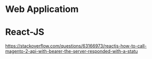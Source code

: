 # Web Applicatiom

# React-JS

https://stackoverflow.com/questions/63166973/reactjs-how-to-call-magento-2-api-with-bearer-the-server-responded-with-a-statu
